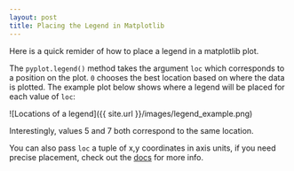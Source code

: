 ```yaml
---
layout: post
title: Placing the Legend in Matplotlib
---
```


Here is a quick remider of how to place a legend in a matplotlib plot.

The `pyplot.legend()` method takes the argument `loc` which corresponds to a
position on the plot. `0` chooses the best location based on where
the data is plotted. The example plot below shows where a legend will be placed
for each value of `loc`:

![Locations of a legend]({{ site.url }}/images/legend_example.png)

Interestingly, values 5 and 7 both correspond to the same location.


You can also pass `loc` a tuple of x,y coordinates in axis units, if you need precise placement, check out the [docs](http://matplotlib.org/api/pyplot_api.html#matplotlib.pyplot.legend) for more info.
